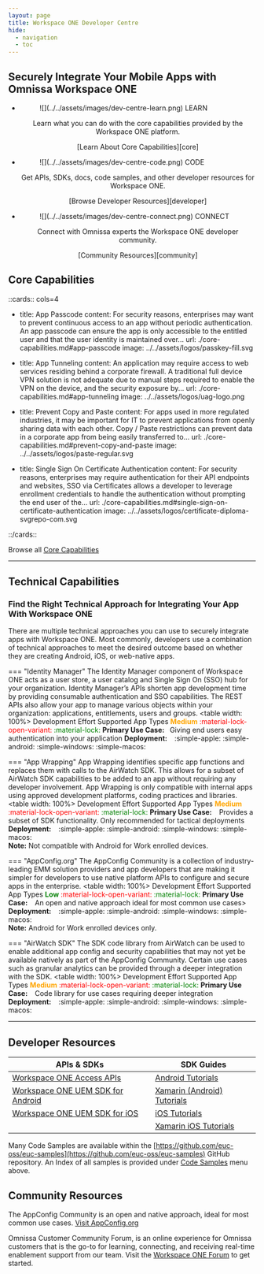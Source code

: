```yaml
---
layout: page
title: Workspace ONE Developer Centre
hide:
  - navigation
  - toc
---
```


## Securely Integrate Your Mobile Apps with Omnissa Workspace ONE

<div class="grid cards" markdown>

- <figure markdown="span">
    ![](../../assets/images/dev-centre-learn.png)
    <caption>LEARN</caption>
    </figure>
  
    <p style="text-align: center;"> Learn what you can do with the core capabilities provided by the Workspace ONE platform. </p>

    <p style="text-align: center;"> [Learn About Core Capabilities][core]</p>

- <figure markdown="span">
    ![](../../assets/images/dev-centre-code.png)
    <caption>CODE</caption>
    </figure>
  
    <p style="text-align: center;"> Get APIs, SDKs, docs, code samples, and other developer resources for Workspace ONE. </p>

    <p style="text-align: center;"> [Browse Developer Resources][developer] </p>

- <figure markdown="span">
    ![](../../assets/images/dev-centre-connect.png)
    <caption>CONNECT</caption>
    </figure>
  
    <p style="text-align: center;"> Connect with Omnissa experts the Workspace ONE developer community. </p>

    <p style="text-align: center;"> [Community Resources][community] </p>

</div>

## Core Capabilities

::cards:: cols=4

- title: App Passcode
  content: For security reasons, enterprises may want to prevent continuous access to an app without periodic authentication. An app passcode can ensure the app is only accessible to the entitled user and that the user identity is maintained over...
  url: ./core-capabilities.md#app-passcode
  image: ../../assets/logos/passkey-fill.svg

- title: App Tunneling
  content: An application may require access to web services residing behind a corporate firewall. A traditional full device VPN solution is not adequate due to manual steps required to enable the VPN on the device, and the security exposure by...
  url: ./core-capabilities.md#app-tunneling
  image: ../../assets/logos/uag-logo.png

- title: Prevent Copy and Paste
  content: For apps used in more regulated industries, it may be important for IT to prevent applications from openly sharing data with each other. Copy / Paste restrictions can prevent data in a corporate app from being easily transferred to...
  url: ./core-capabilities.md#prevent-copy-and-paste
  image: ../../assets/logos/paste-regular.svg

- title: Single Sign On Certificate Authentication
  content: For security reasons, enterprises may require authentication for their API endpoints and websites, SSO via Certificates allows a developer to leverage enrollment credentials to handle the authentication without prompting the end user of the...
  url: ./core-capabilities.md#single-sign-on-certificate-authentication
  image: ../../assets/logos/certificate-diploma-svgrepo-com.svg

::/cards::

Browse all [Core Capabilities](core-capabilities.md)

---

## Technical Capabilities

### Find the Right Technical Approach for Integrating Your App With Workspace ONE

There are multiple technical approaches you can use to securely integrate apps with Workspace ONE. Most commonly, developers use a combination of technical approaches to meet the desired outcome based on whether they are creating Android, iOS, or web-native apps.

<div class="grid" markdown>

=== "Identity Manager"
    The Identity Manager component of Workspace ONE acts as a user store, a user catalog and Single Sign On (SSO) hub for your organization. Identity Manager’s APIs shorten app development time by providing consumable authentication and SSO capabilities. The REST APIs also allow your app to manage various objects within your organization: applications, entitlements, users and groups. <table width: 100%>  <thead>  <tr>  <th>Development Effort</th>  <th>Supported App Types</th>  </tr>  </thead>  <tr>  <td><span style="color:orange">**Medium**</span></td>  <td><span style="color:red">:material-lock-open-variant:</span>    <span style="color:green">:material-lock:</span></td>  </tr>  <tr>  <td>**Primary Use Case:**&ensp; Giving end users easy authentication into your application</td>  <td>**Deployment:** &ensp; :simple-apple:  :simple-android:  :simple-windows:  :simple-macos:</td>  </tr>  </table>

=== "App Wrapping"
    App Wrapping identifies specific app functions and replaces them with calls to the AirWatch SDK. This allows for a subset of AirWatch SDK capabilities to be added to an app without requiring any developer involvement. App Wrapping is only compatible with internal apps using approved development platforms, coding practices and libraries. <table width: 100%>  <thead>  <tr>  <th>Development Effort</th>  <th>Supported App Types</th>  </tr>  </thead>  <tr>  <td><span style="color:orange">**Medium**</span></td>  <td><span style="color:red">:material-lock-open-variant:</span>    <span style="color:green">:material-lock:</span></td>  </tr>  <tr>  <td>**Primary Use Case:** &ensp; Provides a subset of SDK functionality. Only recommended for tactical deployments</td>  <td>**Deployment:**  &ensp; :simple-apple:  :simple-android:  :simple-windows:  :simple-macos: <br>**Note:** Not compatible with Android for Work enrolled devices.</td>  </tr>  </table>

=== "AppConfig.org"
    The AppConfig Community is a collection of industry-leading EMM solution providers and app developers that are making it simpler for developers to use native platform APIs to configure and secure apps in the enterprise. <table width: 100%>  <thead>  <tr>  <th>Development Effort</th>  <th>Supported App Types</th>  </tr>  </thead>  <tr>  <td><span style="color:green">**Low**</span></td>  <td><span style="color:red">:material-lock-open-variant:</span>    <span style="color:green">:material-lock:</span></td>  </tr>  <tr>  <td>**Primary Use Case:**  &ensp; An open and native approach ideal for most common use cases></td>  <td>**Deployment:**  &ensp; :simple-apple:  :simple-android:  :simple-windows:  :simple-macos: <br>**Note:** Android for Work enrolled devices only.</td>  </tr>  </table>

=== "AirWatch SDK"
    The SDK code library from AirWatch can be used to enable additional app config and security capabilities that may not yet be available natively as part of the AppConfig Community. Certain use cases such as granular analytics can be provided through a deeper integration with the SDK. 
    <table width: 100%>  <thead>  <tr>  <th>Development Effort</th>  <th>Supported App Types</th>  </tr>  </thead>  <tr>  <td><span style="color:orange">**Medium**</span></td>  <td><span style="color:red">:material-lock-open-variant:</span>    <span style="color:green">:material-lock:</span></td>  </tr>  <tr>  <td>**Primary Use Case:** &ensp; Code library for use cases requiring deeper integration</td>  <td>**Deployment:** &ensp; :simple-apple:  :simple-android:  :simple-windows:  :simple-macos:</td>  </tr>  </table>

</div>
<!-- :simple-apple:  :simple-android:  :simple-windows:  :simple-macos: -->

---

## Developer Resources

| APIs & SDKs | SDK Guides |
| --- | --- |
| [Workspace ONE Access APIs](../../../apis/ws1-access-apis/index.md) | [Android Tutorials](./core-capabilities.md#) |
| [Workspace ONE UEM SDK for Android](../../../ws1-sdk-uem-android/index.md) | [Xamarin (Android) Tutorials](./core-capabilities.md#) |
| [Workspace ONE UEM SDK for iOS](../../../ws1-skd-uem-ios/index.md) | [iOS Tutorials](./core-capabilities.md#) |
|   | [Xamarin iOS Tutorials](./core-capabilities.md#) |

<!-- ::cards:: cols=3

- title: Workspace ONE Access APIs

  url: ../../../apis/ws1-access-apis/index.md
  image: ../../assets/logos/ws1-access-logo.png

- title: Workspace ONE UEM SDK for Android

  url: ../../../ws1-sdk-uem-android/index.md
  image: ../../assets/logos/ws1-uem-logo.png

- title: Workspace ONE UEM SDK for iOS

  url: ../../../ws1-skd-uem-ios/index.md
  image: ../../assets/logos/ws1-uem-logo.png

- title: Android Tutorials

  url: ./core-capabilities.md#
  image: ../../assets/logos/android_logo_circle.png

- title: Xamarin (Android) Tutorials

  url: sso-cert-auth.md
  image: ../../assets/logos/android_logo_circle.png

- title: iOS Tutorials

  url: sso-cert-auth.md
  image: ../../assets/logos/apple_logo_circle.png

- title: Xamarin (iOS) Tutorials

  url: sso-cert-auth.md
  image: ../../assets/logos/apple_logo_circle.png

::/cards:: -->

Many Code Samples are available within the [https://github.com/euc-oss/euc-samples](https://github.com/euc-oss/euc-samples) GitHub repository. An Index of all samples is provided under [Code Samples](../../samples/index.md) menu above.

## Community Resources

The AppConfig Community is an open and native approach, ideal for most common use cases.
[Visit AppConfig.org](https://appconfig.org/)  

Omnissa Customer Community Forum, is an online experience for Omnissa customers that is the go-to for learning, connecting, and receiving real-time enablement support from our team. Visit the [Workspace ONE Forum](https://community.omnissa.com/forums/forum/9-workspace-one/) to get started.

[core]: #core-capabilities
[developer]: #developer-resources
[community]: #community-resources
